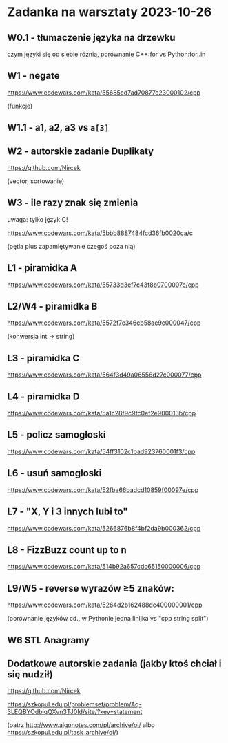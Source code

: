 # Zadanka na warsztaty 2023-10-26

## W0.1 - tłumaczenie języka na drzewku

czym języki się od siebie różnią, porównanie C++:for vs Python:for..in

## W1 - negate

https://www.codewars.com/kata/55685cd7ad70877c23000102/cpp

(funkcje)

## W1.1 - a1, a2, a3 vs `a[3]`

## W2 - autorskie zadanie Duplikaty

https://github.com/Nircek

(vector, sortowanie)

## W3 -  ile razy znak się zmienia

uwaga: tylko język C!

https://www.codewars.com/kata/5bbb8887484fcd36fb0020ca/c

(pętla plus zapamiętywanie czegoś poza nią)

## L1 - piramidka A

https://www.codewars.com/kata/55733d3ef7c43f8b0700007c/cpp

## L2/W4 - piramidka B

https://www.codewars.com/kata/5572f7c346eb58ae9c000047/cpp

(konwersja int -> string)

## L3 - piramidka C

https://www.codewars.com/kata/564f3d49a06556d27c000077/cpp

## L4 - piramidka D

https://www.codewars.com/kata/5a1c28f9c9fc0ef2e900013b/cpp

## L5 - policz samogłoski

https://www.codewars.com/kata/54ff3102c1bad923760001f3/cpp

## L6 - usuń samogłoski

https://www.codewars.com/kata/52fba66badcd10859f00097e/cpp

## L7 - "X, Y i 3 innych lubi to"

https://www.codewars.com/kata/5266876b8f4bf2da9b000362/cpp

## L8 - FizzBuzz count up to n

https://www.codewars.com/kata/514b92a657cdc65150000006/cpp

## L9/W5 - reverse wyrazów ≥5 znaków:

https://www.codewars.com/kata/5264d2b162488dc400000001/cpp

(porównanie języków cd., w Pythonie jedna linijka vs "cpp string split")

## W6 STL Anagramy

## Dodatkowe autorskie zadania (jakby ktoś chciał i się nudził)

https://github.com/Nircek

https://szkopul.edu.pl/problemset/problem/Aq-3LEQBYOdbiqQXvn3TJ0Id/site/?key=statement

(patrz http://www.algonotes.com/pl/archive/oi/ albo https://szkopul.edu.pl/task_archive/oi/)
